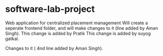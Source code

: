 # software-lab-project

Web application for centralized placement management
Will create a seperate frontend folder, and will make changes to it (line added by Aman Singh).
This change is added by Pratik
This change is added by suyog gatkal.

Changes to it ( 4nd line added by Aman Singh).